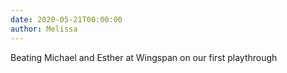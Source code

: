 ```yaml
---
date: 2020-05-21T00:00:00
author: Melissa
---
```

Beating Michael and Esther at Wingspan on our first playthrough